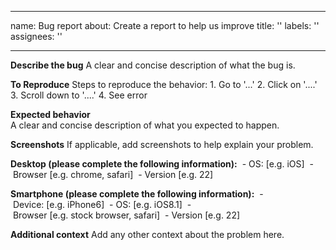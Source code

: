--- 
 name: Bug report 
 about: Create a report to help us improve 
 title: '' 
 labels: '' 
 assignees: '' 
  
 --- 
  
 **Describe the bug** 
 A clear and concise description of what the bug is. 
  
 **To Reproduce** 
 Steps to reproduce the behavior: 
 1. Go to '...' 
 2. Click on '....' 
 3. Scroll down to '....' 
 4. See error 
  
 **Expected behavior** 
 A clear and concise description of what you expected to happen. 
  
 **Screenshots** 
 If applicable, add screenshots to help explain your problem. 
  
 **Desktop (please complete the following information):** 
  - OS: [e.g. iOS] 
  - Browser [e.g. chrome, safari] 
  - Version [e.g. 22] 
  
 **Smartphone (please complete the following information):** 
  - Device: [e.g. iPhone6] 
  - OS: [e.g. iOS8.1] 
  - Browser [e.g. stock browser, safari] 
  - Version [e.g. 22] 
  
 **Additional context** 
 Add any other context about the problem here.

 





 









 
